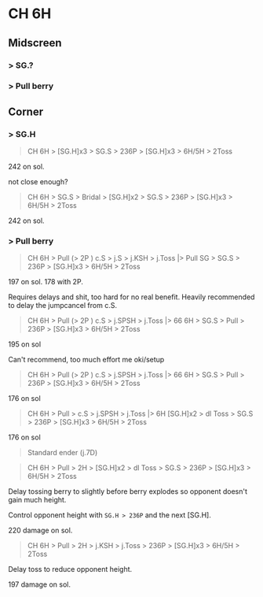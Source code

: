 # CH 6H 

## Midscreen

### > SG.?


### > Pull berry

## Corner

### > SG.H

> CH 6H > [SG.H]x3 > SG.S > 236P > [SG.H]x3 > 6H/5H > 2Toss

242 on sol.

not close enough?

> CH 6H > SG.S > Bridal > [SG.H]x2 > SG.S > 236P > [SG.H]x3 > 6H/5H > 2Toss

242 on sol.

### > Pull berry


> CH 6H > Pull (> 2P ) c.S > j.S > j.KSH > j.Toss |> Pull SG > SG.S > 236P > [SG.H]x3 > 6H/5H > 2Toss

197 on sol.  178 with 2P.

Requires delays and shit, too hard for no real benefit. Heavily recommended to delay the jumpcancel from c.S.

> CH 6H > Pull (> 2P ) c.S > j.SPSH > j.Toss |> 66 6H > SG.S > Pull > 236P > [SG.H]x3 > 6H/5H > 2Toss

195 on sol

Can't recommend, too much effort me oki/setup

> CH 6H > Pull (> 2P ) c.S > j.SPSH > j.Toss |> 66 6H > SG.S > Pull > 236P > [SG.H]x3 > 6H/5H > 2Toss


176 on sol

> CH 6H > Pull > c.S > j.SPSH > j.Toss |> 6H [SG.H]x2 > dl Toss > SG.S > 236P > [SG.H]x3 > 6H/5H > 2Toss  

176 on sol

> Standard ender (j.7D)
 
 
> CH 6H > Pull > 2H > [SG.H]x2 > dl Toss > SG.S > 236P > [SG.H]x3 > 6H/5H > 2Toss  

Delay tossing berry to slightly before berry explodes so opponent doesn't gain much height.

Control opponent height with `SG.H > 236P` and the next [SG.H].

220 damage on sol.

 
> CH 6H > Pull > 2H > j.KSH > j.Toss > 236P > [SG.H]x3 > 6H/5H > 2Toss  

Delay toss to reduce opponent height.

197 damage on sol.

